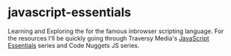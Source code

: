 # javascript-essentials  
Learning and Exploring the for the famous inbrowser scripting language. For the resources I'll be quickly going through Traversy Media's [JavaScript Essentials](https://www.youtube.com/watch?v=hdI2bqOjy3c&ab_channel=TraversyMedia) series and Code Nuggets JS series.